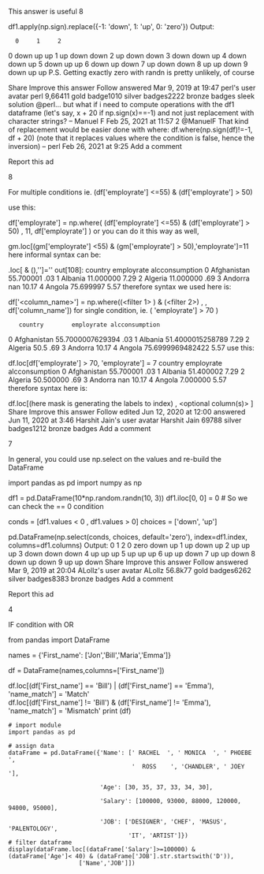 This answer is useful
8


df1.apply(np.sign).replace({-1: 'down', 1: 'up', 0: 'zero'})
Output:

      0     1     2
0  down    up    up
1    up  down  down
2    up  down  down
3  down  down    up
4  down  down    up
5  down    up    up
6  down    up  down
7    up  down  down
8    up    up  down
9  down    up    up
P.S. Getting exactly zero with randn is pretty unlikely, of course

Share
Improve this answer
Follow
answered Mar 9, 2019 at 19:47
perl's user avatar
perl
9,66411 gold badge1010 silver badges2222 bronze badges
sleek solution @perl... but what if i need to compute operations with the df1 dataframe (let's say, x + 20 if np.sign(x)==-1) and not just replacement with character strings? – 
Manuel F
 Feb 25, 2021 at 11:57 
2
@ManuelF That kind of replacement would be easier done with where: df.where(np.sign(df)!=-1, df + 20) (note that it replaces values where the condition is false, hence the inversion) – 
perl
 Feb 26, 2021 at 9:25
Add a comment

Report this ad

8


For multiple conditions ie. (df['employrate'] <=55) & (df['employrate'] > 50)

use this:

df['employrate'] = np.where(
   (df['employrate'] <=55) & (df['employrate'] > 50) , 11, df['employrate']
   )
or you can do it this way as well,

gm.loc[(gm['employrate'] <55) & (gm['employrate'] > 50),'employrate']=11
here informal syntax can be:

<dataset>.loc[<filter1> & (<filter2>),'<variable>']='<value>'
out[108]:
       country  employrate alcconsumption
0  Afghanistan   55.700001            .03
1      Albania   11.000000           7.29
2      Algeria   11.000000            .69
3      Andorra         nan          10.17
4       Angola   75.699997           5.57
therefore syntax we used here is:

 df['<column_name>'] = np.where((<filter 1> ) & (<filter 2>) , <new value>, df['column_name'])
for single condition, ie. ( 'employrate'] > 70 )

       country        employrate alcconsumption
0  Afghanistan  55.7000007629394            .03
1      Albania  51.4000015258789           7.29
2      Algeria              50.5            .69
3      Andorra                            10.17
4       Angola  75.6999969482422           5.57
use this:

df.loc[df['employrate'] > 70, 'employrate'] = 7
       country  employrate alcconsumption
0  Afghanistan   55.700001            .03
1      Albania   51.400002           7.29
2      Algeria   50.500000            .69
3      Andorra         nan          10.17
4       Angola    7.000000           5.57
therefore syntax here is:

df.loc[<mask>(here mask is generating the labels to index) , <optional column(s)> ]
Share
Improve this answer
Follow
edited Jun 12, 2020 at 12:00
answered Jun 11, 2020 at 3:46
Harshit Jain's user avatar
Harshit Jain
69788 silver badges1212 bronze badges
Add a comment

7


In general, you could use np.select on the values and re-build the DataFrame

import pandas as pd
import numpy as np

df1 = pd.DataFrame(10*np.random.randn(10, 3))
df1.iloc[0, 0] = 0 # So we can check the == 0 condition 

conds = [df1.values < 0 , df1.values > 0]
choices = ['down', 'up']

pd.DataFrame(np.select(conds, choices, default='zero'),
             index=df1.index,
             columns=df1.columns)
Output:
      0     1     2
0  zero  down    up
1    up  down    up
2    up    up    up
3  down  down  down
4    up    up    up
5    up    up    up
6    up    up  down
7    up    up  down
8  down    up  down
9    up    up  down
Share
Improve this answer
Follow
answered Mar 9, 2019 at 20:04
ALollz's user avatar
ALollz
56.8k77 gold badges6262 silver badges8383 bronze badges
Add a comment

Report this ad

4


IF condition with OR

from pandas import DataFrame

names = {'First_name': ['Jon','Bill','Maria','Emma']}

df = DataFrame(names,columns=['First_name'])

df.loc[(df['First_name'] == 'Bill') | (df['First_name'] == 'Emma'), 'name_match'] = 'Match'  
df.loc[(df['First_name'] != 'Bill') & (df['First_name'] != 'Emma'), 'name_match'] = 'Mismatch'
print (df)
      
      
      
      
      
```
# import module
import pandas as pd
 
# assign data
dataFrame = pd.DataFrame({'Name': [' RACHEL  ', ' MONICA  ', ' PHOEBE  ',
                                   '  ROSS    ', 'CHANDLER', ' JOEY    '],
                           
                          'Age': [30, 35, 37, 33, 34, 30],
                           
                          'Salary': [100000, 93000, 88000, 120000, 94000, 95000],
                           
                          'JOB': ['DESIGNER', 'CHEF', 'MASUS', 'PALENTOLOGY',
                                  'IT', 'ARTIST']})
# filter dataframe
display(dataFrame.loc[(dataFrame['Salary']>=100000) & (dataFrame['Age']< 40) & (dataFrame['JOB'].str.startswith('D')),
                    ['Name','JOB']])
```
